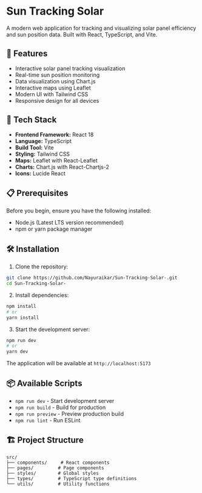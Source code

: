# Sun Tracking Solar

A modern web application for tracking and visualizing solar panel efficiency and sun position data. Built with React, TypeScript, and Vite.

## 🌟 Features

- Interactive solar panel tracking visualization
- Real-time sun position monitoring
- Data visualization using Chart.js
- Interactive maps using Leaflet
- Modern UI with Tailwind CSS
- Responsive design for all devices

## 🚀 Tech Stack

- **Frontend Framework:** React 18
- **Language:** TypeScript
- **Build Tool:** Vite
- **Styling:** Tailwind CSS
- **Maps:** Leaflet with React-Leaflet
- **Charts:** Chart.js with React-Chartjs-2
- **Icons:** Lucide React

## 📋 Prerequisites

Before you begin, ensure you have the following installed:
- Node.js (Latest LTS version recommended)
- npm or yarn package manager

## 🛠️ Installation

1. Clone the repository:
```bash
git clone https://github.com/Nayuraikar/Sun-Tracking-Solar-.git
cd Sun-Tracking-Solar-
```

2. Install dependencies:
```bash
npm install
# or
yarn install
```

3. Start the development server:
```bash
npm run dev
# or
yarn dev
```

The application will be available at `http://localhost:5173`

## 📦 Available Scripts

- `npm run dev` - Start development server
- `npm run build` - Build for production
- `npm run preview` - Preview production build
- `npm run lint` - Run ESLint

## 🏗️ Project Structure

```
src/
├── components/     # React components
├── pages/         # Page components
├── styles/        # Global styles
├── types/         # TypeScript type definitions
└── utils/         # Utility functions
